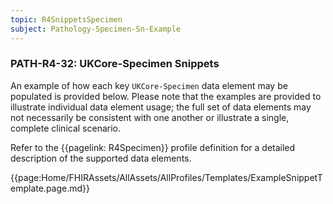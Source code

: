 ```yaml
---
topic: R4SnippetsSpecimen
subject: Pathology-Specimen-Sn-Example
---
```

### PATH-R4-32: UKCore-Specimen Snippets
An example of how each key <code>UKCore-Specimen</code> data element may be populated is provided below. Please note that the examples are provided to illustrate individual data element usage; the full set of data elements may not necessarily be consistent with one another or illustrate a single, complete clinical scenario.

Refer to the {{pagelink: R4Specimen}} profile definition for a detailed description of the supported data elements.

{{page:Home/FHIRAssets/AllAssets/AllProfiles/Templates/ExampleSnippetTemplate.page.md}}
